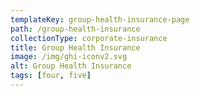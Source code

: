 ```yaml
---
templateKey: group-health-insurance-page
path: /group-health-insurance
collectionType: corporate-insurance
title: Group Health Insurance
image: /img/ghi-iconv2.svg
alt: Group Health Insurance
tags: [four, five]
---
```


